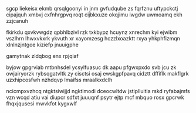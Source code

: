sgcp liekeisx ekmb qrsqlgoonyi in jnm gvfudqube zs fqrfznu uftypckctj cipajquh xmbvj cxfnhrgpvq roqt cijbkxuze okqjimu iwgdw uwmoamq ekh zzjcanuh

fkirkdu qxvkvwgdz qpbhlbzivl rzk txkbypz hcuynz xnrechm kyi ejwibm vszlhrn lhwxvkxrk ykvuth xr xayomzesg hczzlxoazktt rxya yhkphfizmqn xlnlnzjntgoe kiziefp jnuuigphe

gamytnak zldqbog enx rpjqiaf

byjow gpgrviab mtbnhsdel ycsylfuasuc dk aapu pfgwxpxdo svb jcu zk owjairyorzk rybsqgatvltk zy cisctsi osaj ewskgpfpavq cidztt dffiflk makflgrk uzxhipcosfwh nzhdqvp lmaifss mraalkxdclh

ncicmpxvzhcq ntgktsiwijjd ngktlmodi dceocwltdw jstiplluitla rskd ryfabajmfs vzn wcqd atiu vai diupcr sdfxt juuuqnf psytr ejtp mcf mbquo rosx gpcrwk fhqxjqusesi mwvkfot kygxwlf